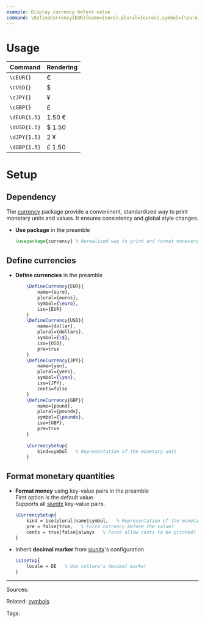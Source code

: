 ```yaml
---
example: Display currency before value
command: \DefineCurrency{EUR}{name={euro},plural={euros},symbol={\euro},iso={EUR}}
---
```


# Usage

| Command      | Rendering |
| ------------ | --------- |
| `\cEUR{}`    | €         |
| `\cUSD{}`    | $         |
| `\cJPY{}`    | ¥         |
| `\cGBP{}`    | £         |
| `\dEUR{1.5}` | 1.50 €    |
| `\dUSD{1.5}` | $ 1.50    |
| `\dJPY{1.5}` | 2 ¥       |
| `\dGBP{1.5}` | £ 1.50    |

# Setup

## Dependency

The [currency](https://texdoc.org/serve/currency/0) package provide a conveninent, standardized way to print monetary units and values. It ensures consistency and global style changes.

- **Use package** in the preamble  
    ```latex
    \usepackage{currency} % Normalized way to print and format monetary unit
    ```

## Define currencies

- **Define currencies** in the preamble  
    ```latex
        \DefineCurrency{EUR}{
            name={euro},
            plural={euros},
            symbol={\euro},
            iso={EUR}
        }
        \DefineCurrency{USD}{
            name={dollar},
            plural={dollars},
            symbol={\$},
            iso={USD},
            pre=true
        }
        \DefineCurrency{JPY}{
            name={yen}, 
            plural={yens}, 
            symbol={\yen}, 
            iso={JPY}, 
            cents=false
        }
        \DefineCurrency{GBP}{
            name={pound}, 
            plural={pounds}, 
            symbol={\pounds}, 
            iso={GBP}, 
            pre=true
        }
        
        \CurrencySetup{
            kind=symbol   % Representation of the monetary unit
        }
    ```

## Format monetary quantities

- **Format money** using key-value pairs in the preamble  
  First option is the default value.  
  Supports all [siunitx](https://texdoc.org/serve/siunitx/0) key-value pairs.
    ```latex
    \CurrencySetup{
        kind = iso|plural|name|symbol,   % Representation of the monetary unit
        pre = false|true,   % Force currency before the value?
        cents = true|false|always   % Force allow cents to be printed?
    }
    ```

- Inherit **decimal marker** from [siunitx](https://texdoc.org/serve/siunitx/0)'s configuration
    ```latex
    \sisetup{
        locale = DE   % Use culture's decimal marker
    }
    ```



---


Sources:

Related:
[symbols](symbols.md)

Tags:
